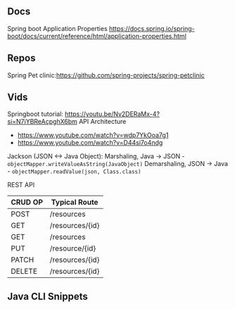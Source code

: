 ## Docs
Spring boot Application Properties
https://docs.spring.io/spring-boot/docs/current/reference/html/application-properties.html
## Repos
Spring Pet clinic:https://github.com/spring-projects/spring-petclinic
## Vids
Springboot tutorial:
https://youtu.be/Nv2DERaMx-4?si=N7iYBReAcpghX6bm
API Architecture
- https://www.youtube.com/watch?v=wdp7YkOoa7g1
- https://www.youtube.com/watch?v=D44si7o4ndg

Jackson (JSON <-> Java Object): 
Marshaling, Java -> JSON - `objectMapper.writeValueAsString(JavaObject)` 
Demarshaling, JSON -> Java -  `objectMapper.readValue(json, Class.class)`

REST API

| CRUD OP<br> | Typical Route   |
| ----------- | --------------- |
| POST        | /resources      |
| GET         | /resources/{id} |
| GET         | /resources      |
| PUT         | /resource/{id}  |
| PATCH       | /resources/{id} |
| DELETE      | /resources/{id} |

## Java CLI Snippets
